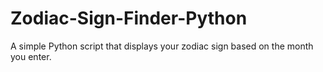 # Zodiac-Sign-Finder-Python
A simple Python script that displays your zodiac sign based on the month you enter.
